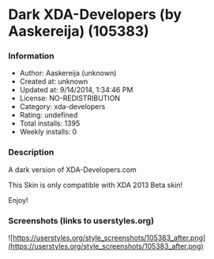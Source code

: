 # Dark XDA-Developers (by Aaskereija) (105383)

### Information
- Author: Aaskereija (unknown)
- Created at: unknown
- Updated at: 9/14/2014, 1:34:46 PM
- License: NO-REDISTRIBUTION
- Category: xda-developers
- Rating: undefined
- Total installs: 1395
- Weekly installs: 0


### Description
A dark version of XDA-Developers.com

This Skin is only compatible with XDA 2013 Beta skin!

Enjoy!


### Screenshots (links to userstyles.org)
![https://userstyles.org/style_screenshots/105383_after.png](https://userstyles.org/style_screenshots/105383_after.png)


